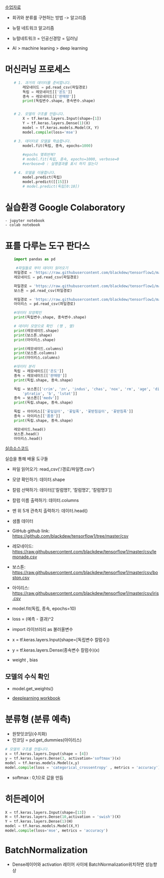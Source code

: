 [수업자료](https://opentutorials.org/module/4966/28965)

- 회귀와 분류를 구현하는 방법 -> 알고리즘
- 뉴럴 네트워크 알고리즘

- 뉴럴네트워크 = 인공신경망 = 딥러닝
- AI > machine leaning > deep learning


# 머신러닝 프로세스

```python
    # 1. 과거의 데이터를 준비합니다.
        레모네이드 = pd.read_csv(파일경로)
        독립 = 레모네이드[['온도']]
        종속 = 레모네이드[['판매량']]
        print(독립변수.shape, 종속변수.shape) 


    # 2. 모델의 구조를 만듭니다.
        X = tf.keras.layers.Input(shape=[1])
        Y = tf.keras.layers.Dense(1)(X)
        model = tf.keras.models.Model(X, Y)
        model.compile(loss='mse')

    # 3. 데이터로 모델을 학습합니다.
        model.fit(독립, 종속, epochs=1000) 
        
        #epochs 몇회반복?
        # model.fit(독립, 종속, epochs=1000, verbose=0
        #verbose=0 : 실행결과를 표시 하지 않는다

    # 4. 모델을 이용합니다.
        model.predict(독립)
        model.predict([[15]])
        # model.predict(독립[0:10])
```

# 실습환경  Google Colaboratory
    - jupyter notebook
    - colab notebook

# 표를 다루는 도구 판다스

```python
    import pandas as pd

     #파일들로 부터 데이터 읽어오기
    파일경로 = 'https://raw.githubusercontent.com/blackdew/tensorflow1/master/csv/lemonade.csv'
    레모네이드 = pd.read_csv(파일경로)

    파일경로 = 'https://raw.githubusercontent.com/blackdew/tensorflow1/master/csv/boston.csv'
    보스톤 = pd.read_csv(파일경로)

    파일경로 = 'https://raw.githubusercontent.com/blackdew/tensorflow1/master/csv/iris.csv'
    아이리스 = pd.read_csv(파일경로)

    #데이터 모양확인
    print(독립변수.shape, 종속변수.shape) 

    # 데이터 모양으로 확인  (행 , 열)
    print(레모네이드.shape)
    print(보스톤.shape)
    print(아이리스.shape)

    print(레모네이드.columns)
    print(보스톤.columns)
    print(아이리스.columns)

    #데이터 분리
    독립 = 레모네이드[['온도']]
    종속 = 레모네이드[['판매량']]
    print(독립.shape, 종속.shape)

    독립 = 보스톤[['crim', 'zn', 'indus', 'chas', 'nox', 'rm', 'age', 'dis', 'rad', 'tax',
        'ptratio', 'b', 'lstat']]
    종속 = 보스톤[['medv']]
    print(독립.shape, 종속.shape)

    독립 = 아이리스[['꽃잎길이', '꽃잎폭', '꽃받침길이', '꽃받침폭']]
    종속 = 아이리스[['품종']]
    print(독립.shape, 종속.shape)

    레모네이드.head()
    보스톤.head()
    아이리스.head()
```

[실습소스코드](https://colab.research.google.com/github/blackdew/tensorflow1/blob/master/practice1-pandas.ipynb)

실습을 통해 배울 도구들

- 파일 읽어오기: read_csv('/경로/파일명.csv')
- 모양 확인하기: 데이터.shape
- 칼럼 선택하기: 데이터[['칼럼명1', '칼럼명2', '칼럼명3']]
- 칼럼 이름 출력하기: 데이터.columns
- 맨 위 5개 관측치 출력하기: 데이터.head()
- 샘플 데이터

- GitHub github link: https://github.com/blackdew/tensorflow1/tree/master/csv
- 레모네이드: https://raw.githubusercontent.com/blackdew/tensorflow1/master/csv/lemonade.csv
- 보스톤: https://raw.githubusercontent.com/blackdew/tensorflow1/master/csv/boston.csv
- 아이리스: https://raw.githubusercontent.com/blackdew/tensorflow1/master/csv/iris.csv


- model.fit(독립, 종속, epochs=10)
- loss = (예측 - 결과)^2
- import 라이브러리 as 불러올변수
- x = tf.keras.layers.Input(shape=[독립변수 칼럼수])
- y = tf.keras.layers.Dense(종속변수 칼럼수)(x)

- weight , bias

## 모델의 수식 확인
- model.get_weights()

- [deeplearning workbook](https://docs.google.com/spreadsheets/d/11DAONRZ92ob0T0YRIT5KgU9vNeO28bYNvteu_-fbRV0/edit#gid=0)


# 분류형 (분류 예측)

- 원핫잇코딩(수치화)
- 인코딩 = pd.get_dummies(아이리스)

```py
# 모델의 구조를 만듭니다.
x = tf.keras.layers.Input(shape = [4])
y = tf.keras.layers.Dense(3, activation='softmax')(x)
model = tf.keras.models.Model(x,y)
model.compile(loss = 'categorical_crossentropy' , metrics = 'accuracy')
```
- softmax : 0,1으로 값을 만듬


# 히든레이어

```py
X = tf.keras.layers.Input(shape=[13])
H = tf.keras.layers.Dense(10,activation = 'swish')(X)
Y = tf.keras.layers.Dense(1)(H)
model = tf.keras.models.Model(X,Y)
model.compile(loss='mse', metrics = 'accuracy')
```

# BatchNormalization

- Dense레이어와 activation 레이어 사이에 BatchNormalization위치하면 성능향상